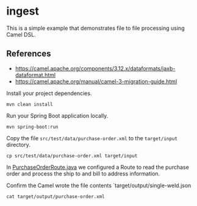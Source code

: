 # ingest
This is a simple example that demonstrates file to file processing using Camel DSL.

## References
- https://camel.apache.org/components/3.12.x/dataformats/jaxb-dataformat.html
- https://camel.apache.org/manual/camel-3-migration-guide.html

Install your project dependencies.
```shell
mvn clean install
```

Run your Spring Boot application locally.
```shell
mvn spring-boot:run
```

Copy the file `src/test/data/purchase-order.xml` to the `target/input` directory.
```shell
cp src/test/data/purchase-order.xml target/input
```

In [PurchaseOrderRoute.java](src/main/java/com/redhat/examples/PurchaseOrderRoute.java) we configured a Route to read 
the purchase order and process the ship to and bill to address information.

Confirm the Camel wrote the file contents `target/output/single-weld.json
```shell
cat target/output/purchase-order.xml
```
